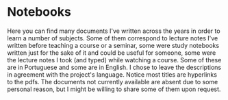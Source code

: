 # Notebooks

Here you can find many documents I've written across the years in order to learn a number of subjects. Some of them correspond to lecture notes I've written before teaching a course or a seminar, some were study notebooks written just for the sake of it and could be useful for someone, some were the lecture notes I took (and typed) while watching a course. Some of these are in Portuguese and some are in English. I chose to leave the descriptions in agreement with the project's language. Notice most titles are hyperlinks to the pdfs. The documents not currently available are absent due to some personal reason, but I might be willing to share some of them upon request.
